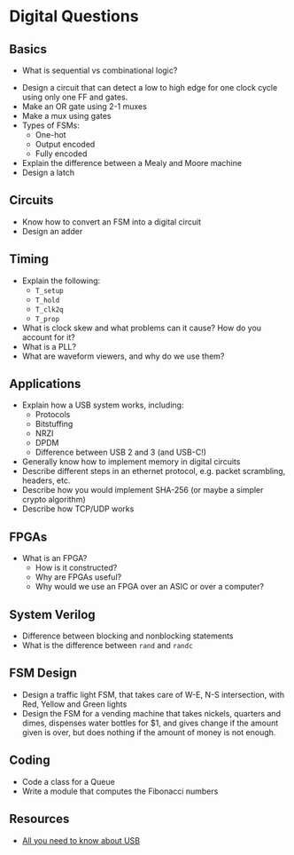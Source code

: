 # Digital Questions

## Basics

- What is sequential vs combinational logic?
* Design a circuit that can detect a low to high edge for one clock cycle using only one FF and gates.
* Make an OR gate using 2-1 muxes
* Make a mux using gates
* Types of FSMs:
  * One-hot
  * Output encoded
  * Fully encoded
* Explain the difference between a Mealy and Moore machine
* Design a latch

## Circuits

* Know how to convert an FSM into a digital circuit
* Design an adder

## Timing

* Explain the following:
  * `T_setup`
  * `T_hold`
  * `T_clk2q`
  * `T_prop`
* What is clock skew and what problems can it cause? How do you account for it?
* What is a PLL?
* What are waveform viewers, and why do we use them?

## Applications

* Explain how a USB system works, including:
  * Protocols
  * Bitstuffing
  * NRZI
  * DPDM
  * Difference between USB 2 and 3 (and USB-C!)
* Generally know how to implement memory in digital circuits
* Describe different steps in an ethernet protocol, e.g. packet scrambling, headers, etc.
* Describe how you would implement SHA-256 (or maybe a simpler crypto algorithm)
* Describe how TCP/UDP works

## FPGAs

* What is an FPGA?
  * How is it constructed?
  * Why are FPGAs useful?
  * Why would we use an FPGA over an ASIC or over a computer?

## System Verilog

* Difference between blocking and nonblocking statements
* What is the difference between `rand` and `randc`

## FSM Design

* Design a traffic light FSM, that takes care of W-E, N-S intersection, with Red, Yellow and Green lights
* Design the FSM for a vending machine that takes nickels, quarters and dimes, dispenses water bottles for $1, and gives change if the amount given is over, but does nothing if the amount of money is not enough.

## Coding

* Code a class for a Queue
* Write a module that computes the Fibonacci numbers

## Resources

* [All you need to know about USB](https://www.beyondlogic.org/usbnutshell/usb1.shtml)
